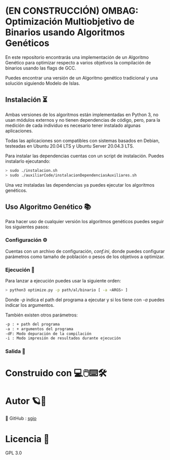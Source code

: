 # (EN CONSTRUCCIÓN) OMBAG: Optimización Multiobjetivo de Binarios usando Algoritmos Genéticos

En este repositorio encontrarás una implementación de un Algoritmo Genético para optimizar respecto a varios objetivos la compilación de binarios usando las flags de GCC.

Puedes encontrar una versión de un Algoritmo genético tradicional y una solución siguiendo Modelo de Islas.

## Instalación ⏳

Ambas versiones de los algoritmos están implementadas en Python 3, no usan módulos externos y no tienen dependencias de código, pero, para la medición de cada individuo es necesario tener instalado algunas aplicaciones. 

Todas las aplicaciones son compatibles con sistemas basados en Debian, testeadas en Ubuntu 20.04 LTS y Ubuntu Server 20.04.3 LTS.

Para instalar las dependencias cuentas con un script de instalación. Puedes instalarlo ejecutando:

```bash
> sudo ./instalacion.sh
> sudo ./auxiliarCode/instalacionDependenciasAuxiliares.sh
```

Una vez instaladas las dependencias ya puedes ejecutar los algoritmos genéticos.

## Uso Algoritmo Genético 📚

 Para hacer uso de cualquier versión los algoritmos genéticos puedes seguir los siguientes pasos:

 ### Configuración ⚙️


Cuentas con un archivo de configuración, _conf.ini_, donde puedes configurar parámetros como tamaño de población o pesos de los objetivos a optimizar.

### Ejecución 🚀

Para lanzar a ejecución puedes usar la siguiente orden:

```bash
> python3 optimize.py -p path/al/binario [ -a <ARGS> ]
```

Donde _-p_ indica el path del programa a ejecutar y si los tiene con  _-a_ puedes indicar los argumentos.

También existen otros parámetros:

```bash
-p : + path del programa
-a : + argumentos del programa
-dF: Modo depuración de la compilación
-i : Modo impresión de resultados durante ejecución
```
### Salida 📖

# Construido con 💻🖱️⌨️🛠️

# Autor 🪐🚀

🔗 GitHub : [sgio](http://github.com/sgio)


# Licencia 📄

GPL 3.0

